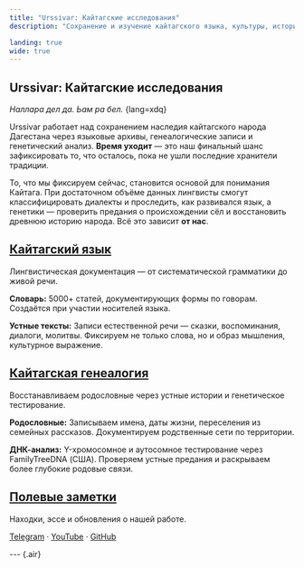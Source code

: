 ```yaml
---
title: "Urssivar: Кайтагские исследования"
description: "Сохранение и изучение кайтагского языка, культуры, истории и народа."

landing: true
wide: true
---
```


<script setup lang="ts">
import Stamp from "@/components/Stamp.vue";
import VillageMap from "@/components/VillageMap.vue";
import PostCard from "@/components/PostCard.vue";
import { data as notes } from './notes/notes.data';
</script>

<article>

# Urssivar: Кайтагские исследования

_Наллара дел да. Ьам ра бел._ {lang=xdq}

Urssivar работает над сохранением наследия кайтагского народа Дагестана через языковые архивы, генеалогические записи и генетический анализ. **Время уходит** — это наш финальный шанс зафиксировать то, что осталось, пока не ушли последние хранители традиции.

</article>

<VillageMap />

<article>

То, что мы фиксируем сейчас, становится основой для понимания Кайтага. При достаточном объёме данных лингвисты смогут классифицировать диалекты и проследить, как развивался язык, а генетики — проверить предания о происхождении сёл и восстановить древнюю историю народа. Всё это зависит **от нас**.

## [Кайтагский язык](./language/)

Лингвистическая документация — от систематической грамматики до живой речи.

**Словарь:** 5000+ статей, документирующих формы по говорам. Создаётся при участии носителей языка.

**Устные тексты:** Записи естественной речи — сказки, воспоминания, диалоги, молитвы. Фиксируем не только слова, но и образ мышления, культурное выражение.

## [Кайтагская генеалогия](./genealogy/)

Восстанавливаем родословные через устные истории и генетическое тестирование.

**Родословные:** Записываем имена, даты жизни, переселения из семейных рассказов. Документируем родственные сети по территории.

**ДНК-анализ:** Y-хромосомное и аутосомное тестирование через FamilyTreeDNA (США). Проверяем устные предания и раскрываем более глубокие родовые связи.

</article>

<Stamp />

<article>

## [Полевые заметки](./notes/)

Находки, эссе и обновления о нашей работе.

[Telegram](https://t.me/urssivar) · [YouTube](https://youtube.com/@urssivar) ·
[GitHub](https://github.com/urssivar)

--- {.air}

<PostCard v-for="n in notes.slice(0, 3)" :key="n.url" :page="n"/>

</article>
